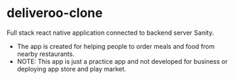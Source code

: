 # deliveroo-clone
Full stack react native application connected to backend server Sanity. 
- The app is created for helping people to order meals and food from nearby restaurants.
- NOTE: This app is just a practice app and not developed for business or deploying app store and play market.
